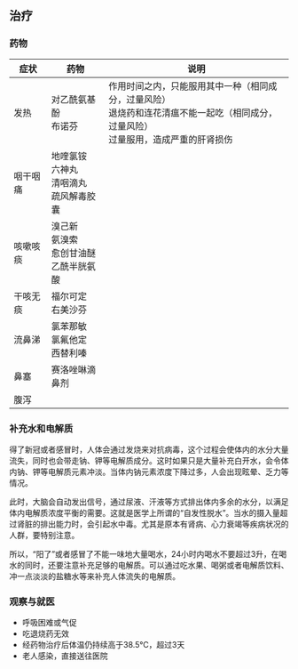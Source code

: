 ## 治疗

### 药物

| 症状 | 药物 | 说明 |
| --- | --- | --- |
| 发热 | 对乙酰氨基酚<br>布诺芬 | 作用时间之内，只能服用其中一种（相同成分，过量风险）<br>退烧药和连花清瘟不能一起吃（相同成分，过量风险）<br>过量服用，造成严重的肝肾损伤 |
| 咽干咽痛 | 地喹氯铵<br>六神丸<br>清咽滴丸<br>疏风解毒胶囊 | |
| 咳嗽咳痰 | 溴己新<br>氨溴索<br>愈创甘油醚<br>乙酰半胱氨酸 | |
| 干咳无痰 | 福尔可定<br>右美沙芬 | |
| 流鼻涕 | 氯苯那敏<br>氯氟他定<br>西替利嗪 | |
| 鼻塞 | 赛洛唑啉滴鼻剂 | |
| 腹泻 |  | |

### 补充水和电解质

得了新冠或者感冒时，人体会通过发烧来对抗病毒，这个过程会使体内的水分大量流失，同时也会带走钠、钾等电解质成分。这时如果只是大量补充白开水，会令体内钠、钾等电解质元素冲淡。当体内钠元素浓度下降过多，人会出现眩晕、乏力等情况。

此时，大脑会自动发出信号，通过尿液、汗液等方式排出体内多余的水分，以满足体内电解质浓度平衡的需要。这就是医学上所谓的“自发性脱水”。当水的摄入量超过肾脏的排出能力时，会引起水中毒。尤其是原本有肾病、心力衰竭等疾病状况的人群，要特别注意。

所以，“阳了”或者感冒了不能一味地大量喝水，24小时内喝水不要超过3升，在喝水的同时，还要注意补充足够的电解质。可以通过吃水果、喝粥或者电解质饮料、冲一点淡淡的盐糖水等来补充人体流失的电解质。

### 观察与就医

- 呼吸困难或气促
- 吃退烧药无效
- 经药物治疗后体温仍持续高于38.5°C，超过3天
- 老人感染，直接送往医院
